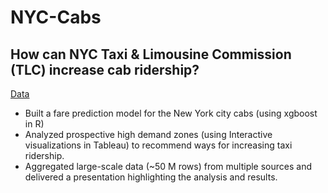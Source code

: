 # NYC-Cabs
## How can NYC Taxi & Limousine Commission (TLC) increase cab ridership?
[Data](https://www1.nyc.gov/site/tlc/about/tlc-trip-record-data.page)
- Built a fare prediction model for the New York city cabs (using xgboost in R)
- Analyzed prospective high demand zones (using Interactive visualizations in Tableau) to recommend ways for increasing taxi ridership. 
- Aggregated large-scale data (~50 M rows) from multiple sources and delivered a presentation highlighting the analysis and results.
